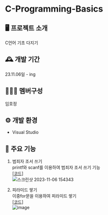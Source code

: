 # C-Programming-Basics

## 🖥️ 프로젝트 소개
C언어 기초 다지기

## 🕰️ 개발 기간
23.11.06일 - ing

## 🧑‍🤝‍🧑 멤버구성
임호정

## ⚙️ 개발 환경
- Visual Studio

## 📌 주요 기능
1. 범죄자 조서 쓰기 <br>
   printf와 scanf를 이용하여 범죄자 조서 쓰기 기능 <br>
   [[코드]](https://github.com/Hoj4/C-Programming-Basics/blob/master/MyProject/printfscanf.c) <br>
![스크린샷 2023-11-06 154343](https://github.com/Hoj4/C-Programming-Basics/assets/118800372/7a21c09d-c27f-4518-81ef-7b8b7ae1415c)

2. 피라미드 쌓기 <br>
   이중for문을 이용하여 피라미드 쌓기 <br>
   [[코드]](https://github.com/Hoj4/C-Programming-Basics/blob/master/MyProject/loop.c) <br>
   ![image](https://github.com/Hoj4/C-Programming-Basics/assets/118800372/f1ac6b6b-d26a-4c96-9f29-33fd47966672)
